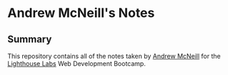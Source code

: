 # Andrew McNeill's Notes

## Summary 

This repository contains all of the notes taken by [Andrew McNeill](https://github.com/andrewlpmcneill) for the [Lighthouse Labs](https://www.lighthouselabs.ca/) Web Development Bootcamp.